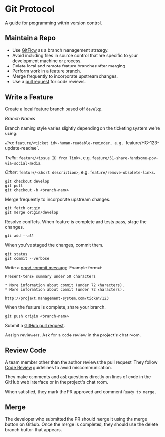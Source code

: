 # Git Protocol

A guide for programming within version control.

Maintain a Repo
---------------

* Use [GitFlow] as a branch management strategy.
* Avoid including files in source control that are specific to your
  development machine or process.
* Delete local and remote feature branches after merging.
* Perform work in a feature branch.
* Merge frequently to incorporate upstream changes.
* Use a [pull request] for code reviews.

[GitFlow]: https://nvie.com/posts/a-successful-git-branching-model/
[pull request]: ../prs

Write a Feature
---------------

Create a local feature branch based off `develop`.

	
*Branch Names*

Branch naming style varies slightly depending on the ticketing system we're using:

*Jira*: `feature/<ticket id>-human-readable-reminder, e.g. `feature/HG-123-update-readme`.

*Trello*: `feature/<issue ID from link>`, e.g. `feature/51-share-handsome-pov-via-social-media`.

*Other*: `feature/<short description>`, e.g. `feature/remove-obsolete-links`.

    git checkout develop
    git pull
    git checkout -b <branch-name>

Merge frequently to incorporate upstream changes.

    git fetch origin
    git merge origin/develop

Resolve conflicts. When feature is complete and tests pass, stage the changes.

    git add --all

When you've staged the changes, commit them.

    git status
    git commit --verbose

Write a [good commit message]. Example format:

    Present-tense summary under 50 characters

    * More information about commit (under 72 characters).
    * More information about commit (under 72 characters).

    http://project.management-system.com/ticket/123

When the feature is complete, share your branch.

    git push origin <branch-name>

Submit a [GitHub pull request].

Assign reviewers. Ask for a code review in the project's chat room.

[good commit message]: https://chris.beams.io/posts/git-commit/
[GitHub pull request]: https://help.github.com/articles/using-pull-requests/

Review Code
-----------

A team member other than the author reviews the pull request. They follow
[Code Review](https://github.com/thoughtbot/guides/tree/master/code-review) guidelines to avoid
miscommunication.

They make comments and ask questions directly on lines of code in the GitHub
web interface or in the project's chat room.

When satisfied, they mark the PR approved and comment `Ready to merge.`

Merge
-----

The developer who submitted the PR should merge it using the merge button on Github. Once the merge is completed, they should use the delete branch button that appears.